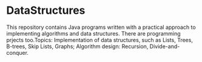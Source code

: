 # DataStructures
This repository contains Java programs written with a  practical approach to implementing algorithms and data structures. There are programming prjects too.Topics: Implementation of data structures, such as Lists, Trees, B-trees,  Skip Lists, Graphs; Algorithm design: Recursion, Divide-and-conquer.
